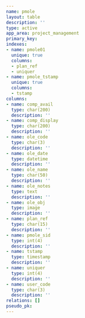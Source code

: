 ```yaml
---
name: pmole
layout: table
description: ''
type: active
app_area: project_management
primary_key: 
indexes:
- name: pmole01
  unique: true
  columns:
  - plan_ref
  - uniquer
- name: pmole_tstamp
  unique: true
  columns:
  - tstamp
columns:
- name: comp_avail
  type: char(200)
  description: ''
- name: comp_display
  type: char(200)
  description: ''
- name: ole_code
  type: char(3)
  description: ''
- name: ole_date
  type: datetime
  description: ''
- name: ole_name
  type: char(50)
  description: ''
- name: ole_notes
  type: text
  description: ''
- name: ole_obj
  type: image
  description: ''
- name: plan_ref
  type: char(15)
  description: ''
- name: pmole_sid
  type: int(4)
  description: ''
- name: tstamp
  type: timestamp
  description: ''
- name: uniquer
  type: int(4)
  description: ''
- name: user_code
  type: char(3)
  description: ''
relations: []
pseudo_pk: 
---
```


